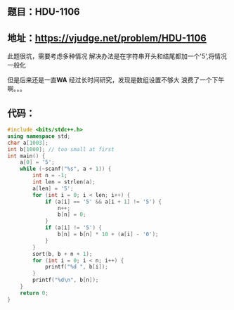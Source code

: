 ## 题目：HDU-1106
地址：https://vjudge.net/problem/HDU-1106
---
此题很坑，需要考虑多种情况
解决办法是在字符串开头和结尾都加一个'5',将情况一般化

但是后来还是一直**WA**
经过长时间研究，发现是数组设置不够大
浪费了一个下午啊。。。

## 代码：
```cpp
#include <bits/stdc++.h>
using namespace std;
char a[1003];
int b[1000]; // too small at first
int main() {
    a[0] = '5';
    while (~scanf("%s", a + 1)) {
        int n = -1;
        int len = strlen(a);
        a[len] = '5';
        for (int i = 0; i < len; i++) {
            if (a[i] == '5' && a[i + 1] != '5') {
                n++;
                b[n] = 0;
            }
            if (a[i] != '5') {
                b[n] = b[n] * 10 + (a[i] - '0');
            }
        }
        sort(b, b + n + 1);
        for (int i = 0; i < n; i++) {
            printf("%d ", b[i]);
        }
        printf("%d\n", b[n]);
    }
    return 0;
}
```